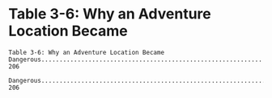 # Table 3-6: Why an Adventure Location Became

```
Table 3-6: Why an Adventure Location Became
Dangerous............................................................. 206

Dangerous...................................................................... 206
```
